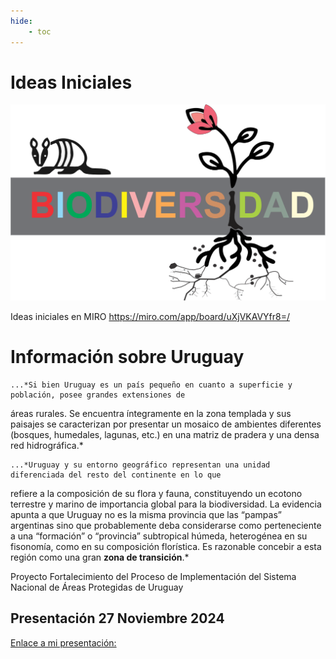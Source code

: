 ```yaml
---
hide:
    - toc
---
```


# Ideas Iniciales

![](../images/ProyectoIntegrador/biodiversidad.svg)

Ideas iniciales en MIRO 
https://miro.com/app/board/uXjVKAVYfr8=/ 

# Información sobre Uruguay

    ...*Si bien Uruguay es un país pequeño en cuanto a superficie y población, posee grandes extensiones de 
  áreas rurales. Se encuentra íntegramente en la zona templada y sus paisajes se caracterizan por presentar 
  un mosaico de ambientes diferentes (bosques, humedales, lagunas, etc.) en una matriz de pradera y una 
  densa red hidrográfica.*

    ...*Uruguay y su entorno geográfico representan una unidad diferenciada del resto del continente en lo que 
  refiere a la composición de su flora y fauna, constituyendo un ecotono terrestre y marino de importancia 
  global para la biodiversidad. La evidencia apunta a que Uruguay no es la misma provincia que las “pampas” 
  argentinas sino que probablemente deba considerarse como perteneciente a una “formación” o 
  “provincia” subtropical húmeda, heterogénea en su fisonomía, como en su composición florística. Es 
  razonable concebir a esta región como una gran **zona de transición**.*  

Proyecto Fortalecimiento del Proceso de Implementación del Sistema Nacional de Áreas Protegidas de Uruguay 

## **Presentación 27 Noviembre 2024**

[Enlace a mi presentación:](https://docs.google.com/presentation/d/1PSvSOZfJQ5Ut-72sCIYmQvXgEmUQrWkcyO-5pVy9E1E/edit?usp=sharing)

